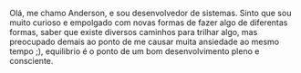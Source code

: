 Olá, me chamo Anderson, e sou desenvolvedor de sistemas. Sinto que sou muito curioso e empolgado com novas formas de fazer algo de diferentas formas, saber que existe diversos caminhos para trilhar algo, mas preocupado demais ao ponto de me causar muita ansiedade ao mesmo tempo ;), equilibrio é o ponto de um bom desenvolvimento pleno e consciente.
